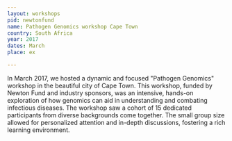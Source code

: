 ```yaml
---
layout: workshops
pid: newtonfund
name: Pathogen Genomics workshop Cape Town
country: South Africa
year: 2017
dates: March
place: ex

---
```


In March 2017, we hosted a dynamic and focused "Pathogen Genomics" workshop in the beautiful city of Cape Town. This workshop, funded by Newton Fund and industry sponsors, was an intensive, hands-on exploration of how genomics can aid in understanding and combating infectious diseases. The workshop saw a cohort of 15 dedicated participants from diverse backgrounds come together. The small group size allowed for personalized attention and in-depth discussions, fostering a rich learning environment.